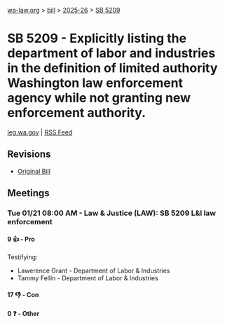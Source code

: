 [wa-law.org](/) > [bill](/bill/) > [2025-26](/bill/2025-26/) > [SB 5209](/bill/2025-26/sb/5209/)

# SB 5209 - Explicitly listing the department of labor and industries in the definition of limited authority Washington law enforcement agency while not granting new enforcement authority.
[leg.wa.gov](https://app.leg.wa.gov/billsummary?BillNumber=5209&Year=2025&Initiative=false) | [RSS Feed](./rss.xml)

## Revisions
* [Original Bill](1/)

## Meetings
### Tue 01/21 08:00 AM - Law & Justice (LAW): SB 5209 L&I law enforcement
#### 9 👍 - Pro
Testifying:
* Lawerence Grant - Department of Labor & Industries
* Tammy Fellin - Department of Labor & Industries

#### 17 👎 - Con

#### 0 ❓ - Other
